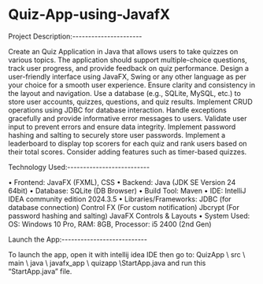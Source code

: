 # Quiz-App-using-JavafX

Project Description:---------------------- 

Create an Quiz Application in Java that allows users to take quizzes on various topics. The application should support multiple-choice questions, track user progress, and provide feedback on quiz performance.
Design a user-friendly interface using JavaFX, Swing or any other language as per your choice for a smooth user experience.
Ensure clarity and consistency in the layout and navigation.
Use a database (e.g., SQLite, MySQL, etc.) to store user accounts, quizzes, questions, and quiz
results. Implement CRUD operations using JDBC for database interaction.
Handle exceptions gracefully and provide informative error messages to users. Validate user input to prevent errors and ensure data integrity.
Implement password hashing and salting to securely store user passwords.
Implement a leaderboard to display top scorers for each quiz and rank users based on their total scores. Consider adding features such as timer-based quizzes.

Technology Used:--------------------------

•	Frontend: JavaFX (FXML), CSS
•	Backend: Java (JDK SE Version 24 64bit)
•	Database: SQLite (DB Browser)
•	Build Tool: Maven
•	IDE: IntelliJ IDEA community edition 2024.3.5
•	Libraries/Frameworks:
	  JDBC (for database connection)
	  Control FX (For custom notification)
	  Jbcrypt (For password hashing and salting)
	  JavaFX Controls & Layouts
• System Used: OS: Windows 10 Pro, RAM: 8GB, Processor: i5 2400 (2nd Gen) 


Launch the App:---------------------------

To launch the app, open it with intellij idea IDE then go to: QuizApp \ src \ main \ java \ javafx_app \ quizapp \StartApp.java
and run this “StartApp.java” file.
